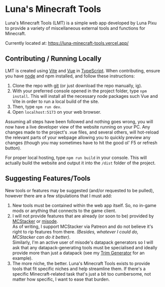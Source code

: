 # Luna's Minecraft Tools
Luna's Minecraft Tools (LMT) is a simple web app developed by Luna Pixu to provide a variety of miscellaneous external tools and functions for Minecraft.

Currently located at: https://luna-minecraft-tools.vercel.app/

## Contributing / Running Locally
LMT is created using [Vite](https://vitejs.dev/) and [Vue](https://vuejs.org/) in [TypeScript](https://www.typescriptlang.org/). When contributing, ensure you have [node](https://nodejs.org/) and npm installed, and follow these instructions:
1. Clone the repo with [git](https://git-scm.com/) (or just download the repo manually, ig).
2. With your preferred console opened in the project folder, type `npm install`. This will install all the necessary node packages such Vue and Vite in order to run a local build of the site.
3. Then, type `npm run dev`.
4. Open `localhost:5173` on your web browser.

Assuming all steps have been followed and nothing goes wrong, you will now have a live developer view of the website running on your PC. Any changes made to the project's .vue files, and several others, will hot-reload the relevant parts of your webpage allowing you to quickly preview any changes (though you may sometimes have to hit the good ol' F5 or refresh button).

For proper local hosting, type `npm run build` in your console. This will actually build the website and output it into the `/dist` folder of the project.

## Suggesting Features/Tools
New tools or features may be suggested (and/or requested to be pulled), however there are a few stipulations that I must add:
1. New tools must be contained within the web app itself. So, no in-game mods or anything that connects to the game client.
2. I will not provide features that are already (or soon to be) provided by [MCStacker](https://mcstacker.net) or [misode](https://misode.github.io).  
As of writing, I support MCStacker via Patreon and do not believe it's right to rip features from there. *(Besides, whatever I could do, MCStacker can do it better)*.  
Similarly, I'm an active user of misode's datapack generators so I will ask that any datapack-generating tools must be specialised and ideally provide more than just a datapack (see my [Trim Generator](https://luna-minecraft-tools.vercel.app/trimgenerator) for an example).
3. The more niche, the better. Luna's Minecraft Tools exists to provide tools that fit specific niches and help streamline them. If there's a specific Minecraft-related task that's just a bit too cumbersome, not matter how specific, I want to ease that burden.